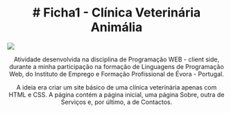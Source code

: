 <h1 align="center"># Ficha1 - Clínica Veterinária Animália</h1>
<img src= "file:///C:/xampp/htdocs/programa-o-web-client-side/Ficha1_WEB-main/src/img/Animalia-v2.png/img">
<p align="center">Atividade desenvolvida na disciplina de Programação WEB - client side, durante a minha participação na formação de Linguagens de Programação Web, do Instituto de Emprego e Formação Profissional de Évora - Portugal.</p>
<p align="center">A ideia era criar um site básico de uma clínica veterinária apenas com HTML e CSS. A página contém a página inicial, uma página Sobre, outra de Serviços e, por último, a de Contactos.
</p>
